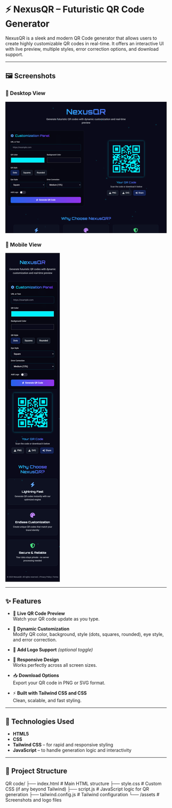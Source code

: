 # ⚡ NexusQR – Futuristic QR Code Generator

NexusQR is a sleek and modern QR Code generator that allows users to create highly customizable QR codes in real-time.
It offers an interactive UI with live preview, multiple styles, error correction options, and download support.

---

## 🖼️ Screenshots

### 🔵 Desktop View
![Desktop Screenshot](./assets/iPad-Air-5-1282x1042.png)


### 🔵 Mobile View
![Mobile Screenshot](./assets/iPhone-14-Pro-399x2392.png)

---

## ✨ Features

- 🔹 **Live QR Code Preview**  
  Watch your QR code update as you type.

- 🎨 **Dynamic Customization**  
  Modify QR color, background, style (dots, squares, rounded), eye style, and error correction.

- 🧩 **Add Logo Support** *(optional toggle)*

- 📱 **Responsive Design**  
  Works perfectly across all screen sizes.

- 📥 **Download Options**  
  Export your QR code in PNG or SVG format.

- ⚡ **Built with Tailwind CSS and CSS**  
  Clean, scalable, and fast styling.

---

## 🚀 Technologies Used

- **HTML5**
- **CSS**
- **Tailwind CSS** – for rapid and responsive styling
- **JavaScript** – to handle generation logic and interactivity

---

## 📁 Project Structure
QR code/
├── index.html # Main HTML structure
├── style.css # Custom CSS (if any beyond Tailwind)
├── script.js # JavaScript logic for QR generation
├── tailwind.config.js # Tailwind configuration
└── /assets # Screenshots and logo files
